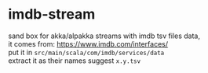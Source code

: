 # imdb-stream
sand box for akka/alpakka streams with imdb tsv files data,<br/>
it comes from: https://www.imdb.com/interfaces/ <br/>
put it in `src/main/scala/com/imdb/services/data` <br/>
extract it as their names suggest `x.y.tsv`
